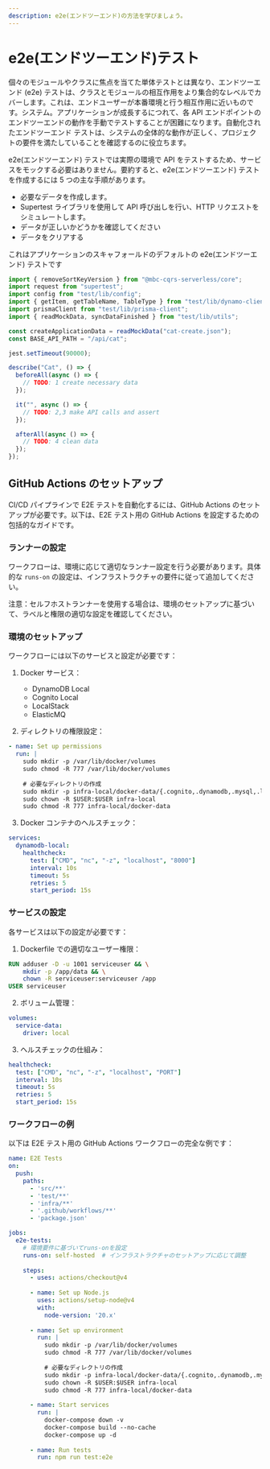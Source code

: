 ```yaml
---
description: e2e(エンドツーエンド)の方法を学びましょう。
---
```


# e2e(エンドツーエンド)テスト

個々のモジュールやクラスに焦点を当てた単体テストとは異なり、エンドツーエンド (e2e) テストは、クラスとモジュールの相互作用をより集合的なレベルでカバーします。これは、エンドユーザーが本番環境と行う相互作用に近いものです。システム。アプリケーションが成長するにつれて、各 API エンドポイントのエンドツーエンドの動作を手動でテストすることが困難になります。自動化されたエンドツーエンド テストは、システムの全体的な動作が正しく、プロジェクトの要件を満たしていることを確認するのに役立ちます。

e2e(エンドツーエンド) テストでは実際の環境で API をテストするため、サービスをモックする必要はありません。要約すると、e2e(エンドツーエンド) テストを作成するには 5 つの主な手順があります。

- 必要なデータを作成します。
- Supertest ライブラリを使用して API 呼び出しを行い、HTTP リクエストをシミュレートします。
- データが正しいかどうかを確認してください
- データをクリアする

これはアプリケーションのスキャフォールドのデフォルトの e2e(エンドツーエンド) テストです

```ts
import { removeSortKeyVersion } from "@mbc-cqrs-serverless/core";
import request from "supertest";
import config from "test/lib/config";
import { getItem, getTableName, TableType } from "test/lib/dynamo-client";
import prismaClient from "test/lib/prisma-client";
import { readMockData, syncDataFinished } from "test/lib/utils";

const createApplicationData = readMockData("cat-create.json");
const BASE_API_PATH = "/api/cat";

jest.setTimeout(90000);

describe("Cat", () => {
  beforeAll(async () => {
    // TODO: 1 create necessary data
  });

  it("", async () => {
    // TODO: 2,3 make API calls and assert
  });

  afterAll(async () => {
    // TODO: 4 clean data
  });
});
```

## GitHub Actions のセットアップ

CI/CD パイプラインで E2E テストを自動化するには、GitHub Actions のセットアップが必要です。以下は、E2E テスト用の GitHub Actions を設定するための包括的なガイドです。

### ランナーの設定

ワークフローは、環境に応じて適切なランナー設定を行う必要があります。具体的な `runs-on` の設定は、インフラストラクチャの要件に従って追加してください。

注意：セルフホストランナーを使用する場合は、環境のセットアップに基づいて、ラベルと権限の適切な設定を確認してください。

### 環境のセットアップ

ワークフローには以下のサービスと設定が必要です：

1. Docker サービス：
   - DynamoDB Local
   - Cognito Local
   - LocalStack
   - ElasticMQ

2. ディレクトリの権限設定：
```yaml
- name: Set up permissions
  run: |
    sudo mkdir -p /var/lib/docker/volumes
    sudo chmod -R 777 /var/lib/docker/volumes
    
    # 必要なディレクトリの作成
    sudo mkdir -p infra-local/docker-data/{.cognito,.dynamodb,.mysql,.localstack,.elasticmq}
    sudo chown -R $USER:$USER infra-local
    sudo chmod -R 777 infra-local/docker-data
```

3. Docker コンテナのヘルスチェック：
```yaml
services:
  dynamodb-local:
    healthcheck:
      test: ["CMD", "nc", "-z", "localhost", "8000"]
      interval: 10s
      timeout: 5s
      retries: 5
      start_period: 15s
```

### サービスの設定

各サービスは以下の設定が必要です：

1. Dockerfile での適切なユーザー権限：
```dockerfile
RUN adduser -D -u 1001 serviceuser && \
    mkdir -p /app/data && \
    chown -R serviceuser:serviceuser /app
USER serviceuser
```

2. ボリューム管理：
```yaml
volumes:
  service-data:
    driver: local
```

3. ヘルスチェックの仕組み：
```yaml
healthcheck:
  test: ["CMD", "nc", "-z", "localhost", "PORT"]
  interval: 10s
  timeout: 5s
  retries: 5
  start_period: 15s
```

### ワークフローの例

以下は E2E テスト用の GitHub Actions ワークフローの完全な例です：

```yaml
name: E2E Tests
on:
  push:
    paths:
      - 'src/**'
      - 'test/**'
      - 'infra/**'
      - '.github/workflows/**'
      - 'package.json'

jobs:
  e2e-tests:
    # 環境要件に基づいてruns-onを設定
    runs-on: self-hosted  # インフラストラクチャのセットアップに応じて調整
    
    steps:
      - uses: actions/checkout@v4
      
      - name: Set up Node.js
        uses: actions/setup-node@v4
        with:
          node-version: '20.x'
          
      - name: Set up environment
        run: |
          sudo mkdir -p /var/lib/docker/volumes
          sudo chmod -R 777 /var/lib/docker/volumes
          
          # 必要なディレクトリの作成
          sudo mkdir -p infra-local/docker-data/{.cognito,.dynamodb,.mysql,.localstack,.elasticmq}
          sudo chown -R $USER:$USER infra-local
          sudo chmod -R 777 infra-local/docker-data
          
      - name: Start services
        run: |
          docker-compose down -v
          docker-compose build --no-cache
          docker-compose up -d
          
      - name: Run tests
        run: npm run test:e2e
```

